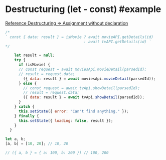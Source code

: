 # Destructuring (let - const) #example

[Reference Destructuring => Assignment without declaration](https://developer.mozilla.org/en-US/docs/Web/JavaScript/Reference/Operators/Destructuring_assignment#Assignment_without_declaration_)

```js
/*
` const { data: result } = isMovie ? await movieAPI.getDetails(id)
                                   : await tvAPI.getDetails(id) `
*/

    let result = null;
    try {
      if (isMovie) {
      // const request = await moviesApi.movieDetail(parsedId);
      // result = request.data;
        ({ data: result } = await moviesApi.movieDetail(parsedId));
      } else {
        // const request = await tvApi.showDetail(parsedId);
        // result = request.data;
        ({ data: result } = await tvApi.showDetail(parsedId));
      }
    } catch {
      this.setState({ error: "Can't find anything." });
    } finally {
      this.setState({ loading: false, result });
    }
  }
```

```js
let a, b;
[a, b] = [10, 20]; // 10, 20

// ({ a, b } = { a: 100, b: 200 }) // 100, 200
```
